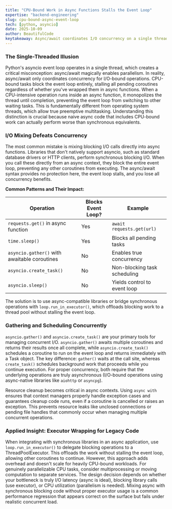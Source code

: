 ```yaml
---
title: "CPU-Bound Work in Async Functions Stalls the Event Loop"
expertise: "backend-engineering"
slug: cpu-bound-async-event-loop
tech: [python, asyncio]
date: 2025-10-09
author: BeautifulCode
keytakeaway: Async/await coordinates I/O concurrency on a single thread, but CPU-bound tasks and blocking I/O calls prevent the event loop from yielding, eliminating concurrency entirely.
---
```


### The Single-Threaded Illusion

Python's asyncio event loop operates in a single thread, which creates a critical misconception: async/await magically enables parallelism. In reality, async/await only coordinates concurrency for I/O-bound operations. CPU-bound tasks block the event loop entirely, stalling all pending coroutines regardless of whether you've wrapped them in async functions. When a CPU-intensive operation runs inside an async function, it monopolizes the thread until completion, preventing the event loop from switching to other waiting tasks. This is fundamentally different from operating system threads, which allow true preemptive multitasking. Understanding this distinction is crucial because naive async code that includes CPU-bound work can actually perform worse than synchronous equivalents.

### I/O Mixing Defeats Concurrency

The most common mistake is mixing blocking I/O calls directly into async functions. Libraries that don't natively support asyncio, such as standard database drivers or HTTP clients, perform synchronous blocking I/O. When you call these directly from an async context, they block the entire event loop, preventing any other coroutines from executing. The async/await syntax provides no protection here, the event loop stalls, and you lose all concurrency benefits.

**Common Patterns and Their Impact:**

| Operation | Blocks Event Loop? | Example |
|-----------|-------------------|---------|
| `requests.get()` in async function | Yes | `await requests.get(url)` |
| `time.sleep()` | Yes | Blocks all pending tasks |
| `asyncio.gather()` with awaitable coroutines | No | Enables true concurrency |
| `asyncio.create_task()` | No | Non-blocking task scheduling |
| `asyncio.sleep()` | No | Yields control to event loop |

The solution is to use async-compatible libraries or bridge synchronous operations with `loop.run_in_executor()`, which offloads blocking work to a thread pool without stalling the event loop.

### Gathering and Scheduling Concurrently

`asyncio.gather()` and `asyncio.create_task()` are your primary tools for managing concurrent I/O. `asyncio.gather()` awaits multiple coroutines and returns their results once all complete, while `asyncio.create_task()` schedules a coroutine to run on the event loop and returns immediately with a Task object. The key difference: `gather()` waits at the call site, whereas `create_task()` schedules background work that proceeds while you continue execution. For proper concurrency, both require that the underlying operations are truly asynchronous (I/O-bound operations using async-native libraries like `aiohttp` or `asyncpg`).

Resource cleanup becomes critical in async contexts. Using `async with` ensures that context managers properly handle exception cases and guarantees cleanup code runs, even if a coroutine is cancelled or raises an exception. This prevents resource leaks like unclosed connections or pending file handles that commonly occur when managing multiple concurrent operations.

### Applied Insight: Executor Wrapping for Legacy Code

When integrating with synchronous libraries in an async application, use `loop.run_in_executor()` to delegate blocking operations to a ThreadPoolExecutor. This offloads the work without stalling the event loop, allowing other coroutines to continue. However, this approach adds overhead and doesn't scale for heavily CPU-bound workloads. For genuinely parallelizable CPU tasks, consider multiprocessing or moving computation to separate services. The design decision depends on whether your bottleneck is truly I/O latency (async is ideal), blocking library calls (use executor), or CPU utilization (parallelism is needed). Mixing async with synchronous blocking code without proper executor usage is a common performance regression that appears correct on the surface but fails under realistic concurrent load.